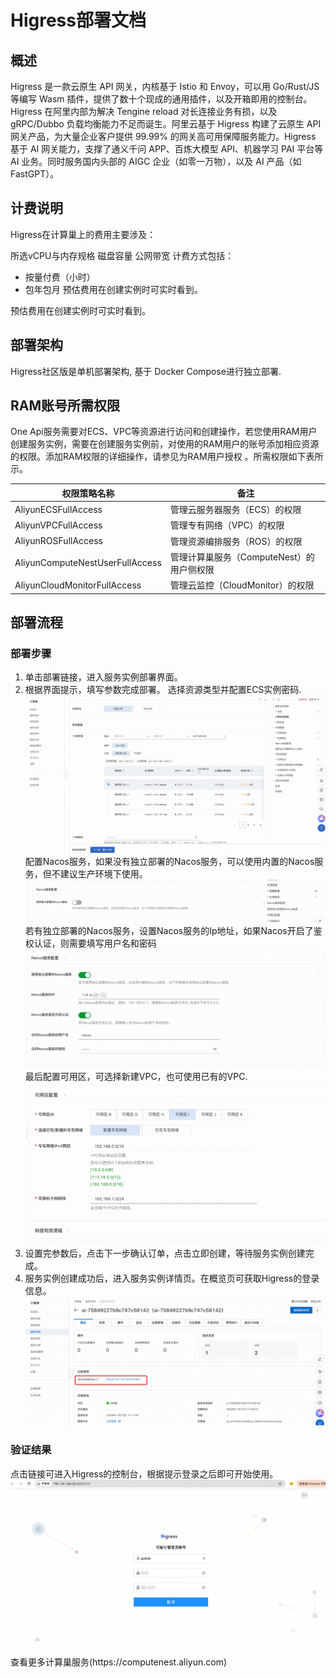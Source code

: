 # Higress部署文档

## 概述


   Higress 是一款云原生 API 网关，内核基于 Istio 和 Envoy，可以用 Go/Rust/JS 等编写 Wasm 插件，提供了数十个现成的通用插件，以及开箱即用的控制台。Higress 在阿里内部为解决 Tengine reload 对长连接业务有损，以及 gRPC/Dubbo 负载均衡能力不足而诞生。阿里云基于 Higress 构建了云原生 API 网关产品，为大量企业客户提供 99.99% 的网关高可用保障服务能力。Higress 基于 AI 网关能力，支撑了通义千问 APP、百炼大模型 API、机器学习 PAI 平台等 AI 业务。同时服务国内头部的 AIGC 企业（如零一万物），以及 AI 产品（如 FastGPT）。



## 计费说明

Higress在计算巢上的费用主要涉及：

所选vCPU与内存规格 磁盘容量 公网带宽 计费方式包括：

- 按量付费（小时）
- 包年包月 预估费用在创建实例时可实时看到。

预估费用在创建实例时可实时看到。

## 部署架构

Higress社区版是单机部署架构, 基于 Docker Compose进行独立部署.


## RAM账号所需权限



One Api服务需要对ECS、VPC等资源进行访问和创建操作，若您使用RAM用户创建服务实例，需要在创建服务实例前，对使用的RAM用户的账号添加相应资源的权限。添加RAM权限的详细操作，请参见为RAM用户授权 。所需权限如下表所示。

| 权限策略名称                          | 备注                         |
|---------------------------------|----------------------------|
| AliyunECSFullAccess             | 管理云服务器服务（ECS）的权限           |
| AliyunVPCFullAccess             | 管理专有网络（VPC）的权限             |
| AliyunROSFullAccess             | 管理资源编排服务（ROS）的权限           |
| AliyunComputeNestUserFullAccess | 管理计算巢服务（ComputeNest）的用户侧权限 |
| AliyunCloudMonitorFullAccess    | 管理云监控（CloudMonitor）的权限     |



## 部署流程

### 部署步骤

1. 单击部署链接，进入服务实例部署界面。
2. 根据界面提示，填写参数完成部署。
   选择资源类型并配置ECS实例密码.
   ![img1.png](img1.jpg)
   配置Nacos服务，如果没有独立部署的Nacos服务，可以使用内置的Nacos服务，但不建议生产环境下使用。
   ![img_2.png](img2.jpg)
   若有独立部署的Nacos服务，设置Nacos服务的Ip地址，如果Nacos开启了鉴权认证，则需要填写用户名和密码
   ![img_3.png](img3.png)
   最后配置可用区，可选择新建VPC，也可使用已有的VPC.
   ![img_4.png](img4.png)
3. 设置完参数后，点击下一步确认订单，点击立即创建，等待服务实例创建完成。
4. 服务实例创建成功后，进入服务实例详情页。在概览页可获取Higress的登录信息。
   ![img_5.png](img5.png)

### 验证结果

 点击链接可进入Higress的控制台，根据提示登录之后即可开始使用。
 ![img_6.png](img6.png)


<div style="margin-top: 20px;">
    <footer>
        <p>查看更多计算巢服务(https://computenest.aliyun.com)</p>
    </footer>
</div>
